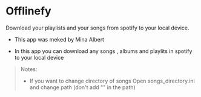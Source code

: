 # Offlinefy
Download your playlists and your songs from spotify to your local device.

- This app was meked by Mina Albert

- In this app you can download any songs , albums and playlits in spotify to your local device

> Notes:
> - If you want to change directory of songs Open songs_directory.ini and change path (don't add "" in the path)
